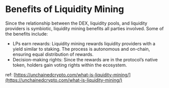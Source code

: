 # Benefits of Liquidity Mining

Since the relationship between the DEX, liquidity pools, and liquidity providers is symbiotic, liquidity mining benefits all parties involved. Some of the benefits include:

* LPs earn rewards: Liquidity mining rewards liquidity providers with a yield similar to staking. The process is autonomous and on-chain, ensuring equal distribution of rewards.&#x20;
* Decision-making rights: Since the rewards are in the protocol’s native token, holders gain voting rights within the ecosystem.

ref: [https://unchainedcrypto.com/what-is-liquidity-mining/](https://unchainedcrypto.com/what-is-liquidity-mining/)
